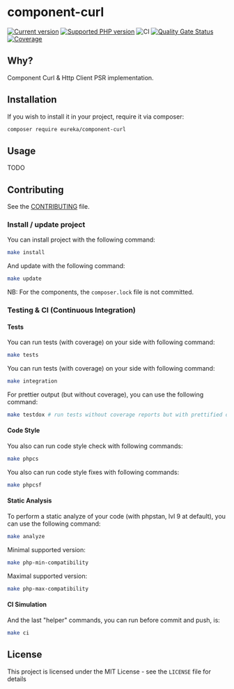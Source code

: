 # component-curl

[![Current version](https://img.shields.io/packagist/v/eureka/component-curl.svg?logo=composer)](https://packagist.org/packages/eureka/component-curl)
[![Supported PHP version](https://img.shields.io/static/v1?logo=php&label=PHP&message=8.1%20-%208.4&color=777bb4)](https://packagist.org/packages/eureka/component-curl)
![CI](https://github.com/eureka-framework/component-curl/workflows/CI/badge.svg)
[![Quality Gate Status](https://sonarcloud.io/api/project_badges/measure?project=eureka-framework_component-curl&metric=alert_status)](https://sonarcloud.io/dashboard?id=eureka-framework_component-curl)
[![Coverage](https://sonarcloud.io/api/project_badges/measure?project=eureka-framework_component-curl&metric=coverage)](https://sonarcloud.io/dashboard?id=eureka-framework_component-curl)

## Why?

Component Curl &amp; Http Client PSR implementation.


## Installation

If you wish to install it in your project, require it via composer:

```bash
composer require eureka/component-curl
```


## Usage

TODO




## Contributing

See the [CONTRIBUTING](CONTRIBUTING.md) file.


### Install / update project

You can install project with the following command:
```bash
make install
```

And update with the following command:
```bash
make update
```

NB: For the components, the `composer.lock` file is not committed.

### Testing & CI (Continuous Integration)

#### Tests
You can run tests (with coverage) on your side with following command:
```bash
make tests
```

You can run tests (with coverage) on your side with following command:
```bash
make integration
```

For prettier output (but without coverage), you can use the following command:
```bash
make testdox # run tests without coverage reports but with prettified output
```

#### Code Style
You also can run code style check with following commands:
```bash
make phpcs
```

You also can run code style fixes with following commands:
```bash
make phpcsf
```

#### Static Analysis
To perform a static analyze of your code (with phpstan, lvl 9 at default), you can use the following command:
```bash
make analyze
```

Minimal supported version:
```bash
make php-min-compatibility
```

Maximal supported version:
```bash
make php-max-compatibility
```

#### CI Simulation
And the last "helper" commands, you can run before commit and push, is:
```bash
make ci  
```


## License

This project is licensed under the MIT License - see the `LICENSE` file for details
